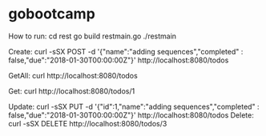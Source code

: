 # gobootcamp
How to run:
cd rest
go build restmain.go
./restmain


Create:
curl -sSX POST -d '{"name":"adding sequences","completed" : false,"due":"2018-01-30T00:00:00Z"}' http://localhost:8080/todos

GetAll:
curl http://localhost:8080/todos

Get:
curl http://localhost:8080/todos/1

Update:
curl -sSX PUT -d '{"id":1,"name":"adding sequences","completed" : false,"due":"2018-01-30T00:00:00Z"}' http://localhost:8080/todos
Delete:
curl -sSX DELETE http://localhost:8080/todos/3